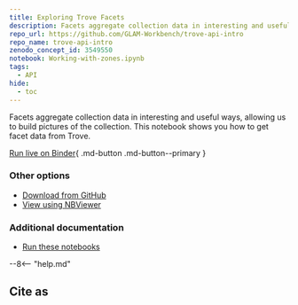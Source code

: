 ```yaml
---
title: Exploring Trove Facets
description: Facets aggregate collection data in interesting and useful ways, allowing us to build pictures of the collection. This notebook shows you how to get facet data from Trove.
repo_url: https://github.com/GLAM-Workbench/trove-api-intro
repo_name: trove-api-intro
zenodo_concept_id: 3549550
notebook: Working-with-zones.ipynb
tags:
  - API
hide:
  - toc
---
```


Facets aggregate collection data in interesting and useful ways, allowing us to build pictures of the collection. This notebook shows you how to get facet data from Trove.

[Run live on Binder](https://mybinder.org/v2/gh/GLAM-Workbench/{{repo_name}}/master?urlpath=lab%2Ftree%2F{{notebook}}){ .md-button .md-button--primary }

### Other options

* [Download from GitHub](https://github.com/GLAM-Workbench/{{repo_name}}/blob/master/{{notebook}})
* [View using NBViewer](https://nbviewer.jupyter.org/github/{{repo_name}}/blob/master/{{notebook}})

### Additional documentation

* [Run these notebooks](../#run-these-notebooks)

--8<-- "help.md"

## Cite as
